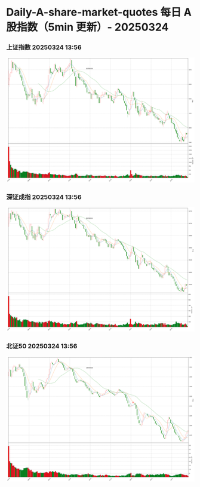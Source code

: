 
# Daily-A-share-market-quotes 每日 A 股指数（5min 更新）- 20250324

### 上证指数 20250324 13:56
![](./fig/2025/3/20250324-sh000001.png)

### 深证成指 20250324 13:56
![](./fig/2025/3/20250324-sz399001.png)

### 北证50 20250324 13:56
![](./fig/2025/3/20250324-bj899050.png)
